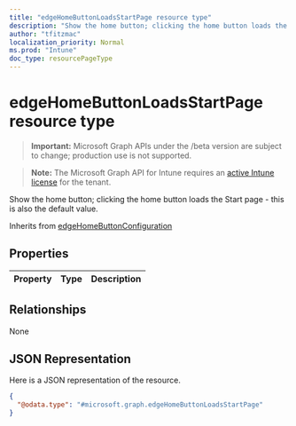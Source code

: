 ```yaml
---
title: "edgeHomeButtonLoadsStartPage resource type"
description: "Show the home button; clicking the home button loads the Start page - this is also the default value."
author: "tfitzmac"
localization_priority: Normal
ms.prod: "Intune"
doc_type: resourcePageType
---
```


# edgeHomeButtonLoadsStartPage resource type

> **Important:** Microsoft Graph APIs under the /beta version are subject to change; production use is not supported.

> **Note:** The Microsoft Graph API for Intune requires an [active Intune license](https://go.microsoft.com/fwlink/?linkid=839381) for the tenant.

Show the home button; clicking the home button loads the Start page - this is also the default value.


Inherits from [edgeHomeButtonConfiguration](../resources/intune-deviceconfig-edgehomebuttonconfiguration.md)

## Properties
|Property|Type|Description|
|:---|:---|:---|

## Relationships
None

## JSON Representation
Here is a JSON representation of the resource.
<!-- {
  "blockType": "resource",
  "@odata.type": "microsoft.graph.edgeHomeButtonLoadsStartPage"
}
-->
``` json
{
  "@odata.type": "#microsoft.graph.edgeHomeButtonLoadsStartPage"
}
```





